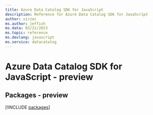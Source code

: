 ```yaml
---
title: Azure Data Catalog SDK for JavaScript
description: Reference for Azure Data Catalog SDK for JavaScript
author: xirzec
ms.author: jeffish
ms.data: 03/21/2023
ms.topic: reference
ms.devlang: javascript
ms.service: datacatalog
---
```

# Azure Data Catalog SDK for JavaScript - preview
## Packages - preview
[!INCLUDE [packages](data-catalog-index.md)]